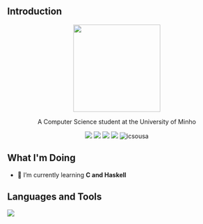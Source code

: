 ## Introduction
<div align="center">
<a href="https://github.com/icsousa"> <img src= "https://github.com/icsousa/icsousa/assets/115634463/758691a6-89fc-415a-9757-3fbe97a2b641" width="200px" /> </a>
<p align="center"> A Computer Science student at the University of Minho </p> 
<p align="center">
  <a href="https://mail.google.com/mail/u/0/?tab=rm&ogbl#inbox?compose=CllgCJZXhHHSkVzgDcHMjFNrSNlbLVgmGJpKWpLsLlPRGsVBtwdPNwcnCcGGLbkmlvfvQsGXTML" target="blank"><img src="https://img.shields.io/badge/Gmail-D14836?style=for-the-badge&logo=gmail&logoColor=white" /></a>
  <a href="https://twitter.com/ivoocks" target="blank"><img src="https://img.shields.io/badge/Twitter-1DA1F2?style=for-the-badge&logo=twitter&logoColor=white" /></a>
  <a href="https://instagram.com/ivoocks" target="blank"><img src="https://img.shields.io/badge/Instagram-E4405F?style=for-the-badge&logo=instagram&logoColor=white" /></a>
  <a href="https://instagram.com/ivoocks" target="blank"><img src="https://img.shields.io/badge/WhatsApp-25D366?style=for-the-badge&logo=whatsapp&logoColor=white" /></a>
 <img src="https://komarev.com/ghpvc/?username=icsousa&&style=for-the-badge&color=brightgreen" alt="icsousa" /> </div>

## What I'm Doing
- 🌱 I’m currently learning **C and Haskell**

## Languages and Tools
<p align="left"> <img src="https://skillicons.dev/icons?i=c,haskell,vscode,git,matlab"> </a> </p>


